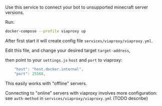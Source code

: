Use this service to connect your bot to unsupported minecraft server versions.

Run:

```bash
docker-compose --profile viaproxy up
```

After first start it will create config file `services/viaproxy/viaproxy.yml`.

Edit this file, and change your desired target `target-address`, 

then point to your `settings.js` `host` and `port` to viaproxy:

```javascript
    "host": "host.docker.internal",
    "port": 25568,
```

This easily works with "offline" servers. 

Connecting to "online" servers with viaproxy involves more configuration: see `auth-method` in `services/viaproxy/viaproxy.yml` (TODO describe) 



